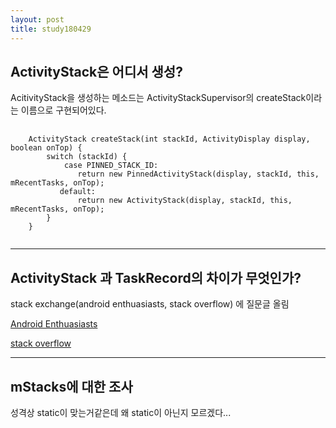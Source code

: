 ```yaml
---
layout: post
title: study180429
---
```



<h2> ActivityStack은 어디서 생성? </h2>

AcitivityStack을 생성하는 메소드는 ActivityStackSupervisor의 createStack이라는 이름으로 구현되어있다. 

<pre>
    <code>
    ActivityStack createStack(int stackId, ActivityDisplay display, boolean onTop) { 
        switch (stackId) { 
            case PINNED_STACK_ID: 
               return new PinnedActivityStack(display, stackId, this, mRecentTasks, onTop); 
           default: 
               return new ActivityStack(display, stackId, this, mRecentTasks, onTop); 
        } 
    }
    </code>
</pre>

* * *

<h2> ActivityStack 과 TaskRecord의 차이가 무엇인가? </h2>

stack exchange(android enthuasiasts, stack overflow) 에 질문글 올림

[Android Enthuasiasts](https://android.stackexchange.com/questions/195282/what-is-the-difference-between-activitystack-and-taskrecord)

[stack overflow](https://stackoverflow.com/questions/50087669/what-is-the-difference-between-activitystack-and-taskrecord)

* * *

<h2> mStacks에 대한 조사 </h2>

성격상 static이 맞는거같은데 왜 static이 아닌지 모르겠다...
